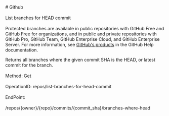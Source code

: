 <br>#     Github</br>
<br>List branches for HEAD commit</br>
<br>Protected branches are available in public repositories with GitHub Free and GitHub Free for organizations, and in public and private repositories with GitHub Pro, GitHub Team, GitHub Enterprise Cloud, and GitHub Enterprise Server. For more information, see [GitHub's products](https://help.github.com/github/getting-started-with-github/githubs-products) in the GitHub Help documentation.

Returns all branches where the given commit SHA is the HEAD, or latest commit for the branch.</br>
<br>Method: Get</br>
<br>OperationID: repos/list-branches-for-head-commit</br>
<br>EndPoint:</br>
<br>/repos/{owner}/{repo}/commits/{commit_sha}/branches-where-head</br>
